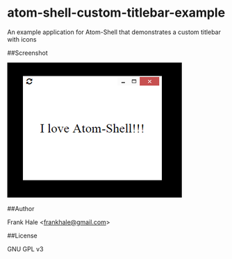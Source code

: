 atom-shell-custom-titlebar-example
==================================

An example application for Atom-Shell that demonstrates a custom titlebar with icons

##Screenshot

<img src="screenshots/custom-window-titlebar-and-buttons.PNG" alt="screenshot of custom window titlebar" />

##Author

Frank Hale &lt;frankhale@gmail.com&gt;

##License

GNU GPL v3